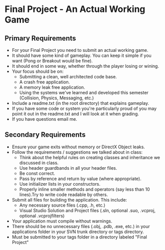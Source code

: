 # Final Project - An Actual Working Game

## Primary Requirements

- For your Final Project you need to submit an actual working game.
- It should have some kind of gameplay. You can keep it simple if you want (Pong or Breakout would be fine).
- It should end in some way, whether through the player losing or wining.
- Your focus should be on:
  - Submitting a clean, well architected code base.
  - A crash free application.
  - A memory leak free application.
  - Using the systems we've learned and developed this semester (Collision, Physics, Messaging, etc.)
- Include a readme.txt (in the root directory) that explains gameplay.
- If you have some code or system you're particularly proud of you may point it out in the readme.txt and I will look at it when grading.
- If you have questions  email me.

## Secondary Requirements

- Ensure your game exits without memory or DirectX Object leaks.
- Follow the requirements / suggestions we talked about in class:
  - Think about the helpful rules on creating classes and inheritance we discussed in class.
  - Use header guardbands in all your header files.
  - Be const correct.
  - Pass by reference and return by value (where appropriate).
  - Use initializer lists in your constructors.
  - Properly inline smaller methods and operators (say less than 10 lines).Try to write code readable by others.
- Submit all files for building the application. This include:
  - Any necessary source files (.cpp, .h, etc.)
  - Visual Studio Solution and Project files (.sln, optional .suo, .vcproj, optional .vcprojfilters)
- Your application must compile without warnings.
- There should be no unnecessary files (.obj, .pdb, .exe, etc.) in your applications folder in your SVN trunk directory or tags directory.
- Must be submitted to your tags folder in a directory labeled "Final Project"